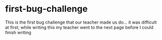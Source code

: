 # first-bug-challenge
This is the first bug challenge that our teacher made us do... it was difficult at first; while writing this my teacher went to the next page before I could finish writing 
